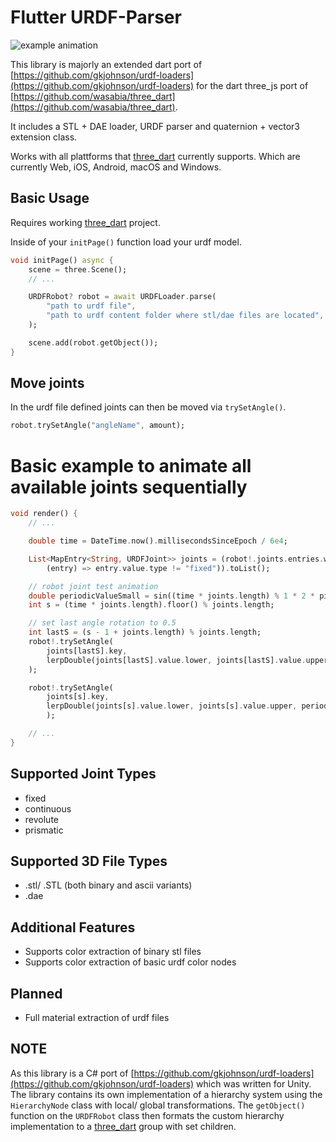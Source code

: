 # Flutter URDF-Parser

![example animation](data/animation.gif)


This library is majorly an extended dart port of [https://github.com/gkjohnson/urdf-loaders](https://github.com/gkjohnson/urdf-loaders) for the dart three_js port of [https://github.com/wasabia/three_dart](https://github.com/wasabia/three_dart).

It includes a STL + DAE loader, URDF parser and quaternion + vector3 extension class.

Works with all plattforms that [three_dart](https://github.com/wasabia/three_dart) currently supports. Which are currently Web, iOS, Android, macOS and Windows.

## Basic Usage
Requires working [three_dart](https://github.com/wasabia/three_dart) project.

Inside of your `initPage()` function load your urdf model.

```dart
void initPage() async {
    scene = three.Scene();
    // ...

    URDFRobot? robot = await URDFLoader.parse(
        "path to urdf file",
        "path to urdf content folder where stl/dae files are located",
    );

    scene.add(robot.getObject());
}
```

## Move joints
In the urdf file defined joints can then be moved via `trySetAngle()`.
```dart
robot.trySetAngle("angleName", amount);
```

# Basic example to animate all available joints sequentially
```dart
void render() {
    // ...

    double time = DateTime.now().millisecondsSinceEpoch / 6e4;

    List<MapEntry<String, URDFJoint>> joints = (robot!.joints.entries.where(
        (entry) => entry.value.type != "fixed")).toList();

    // robot joint test animation
    double periodicValueSmall = sin((time * joints.length) % 1 * 2 * pi) / 2 + 0.5;
    int s = (time * joints.length).floor() % joints.length;

    // set last angle rotation to 0.5
    int lastS = (s - 1 + joints.length) % joints.length;
    robot!.trySetAngle(
        joints[lastS].key, 
        lerpDouble(joints[lastS].value.lower, joints[lastS].value.upper, 0.5)!,
    );

    robot!.trySetAngle(
        joints[s].key, 
        lerpDouble(joints[s].value.lower, joints[s].value.upper, periodicValueSmall)!,
        );

    // ...
}
```

## Supported Joint Types
 - fixed
 - continuous
 - revolute
 - prismatic

## Supported 3D File Types
 - .stl/ .STL (both binary and ascii variants)
 - .dae

## Additional Features
 - Supports color extraction of binary stl files
 - Supports color extraction of basic urdf color nodes

## Planned
 - Full material extraction of urdf files

## NOTE
As this library is a C# port of [https://github.com/gkjohnson/urdf-loaders](https://github.com/gkjohnson/urdf-loaders) which was written for Unity.
The library contains its own implementation of a hierarchy system using the `HierarchyNode` class with local/ global transformations.
The `getObject()` function on the `URDFRobot` class then formats the custom hierarchy implementation to a [three_dart](https://github.com/wasabia/three_dart) group with set children.